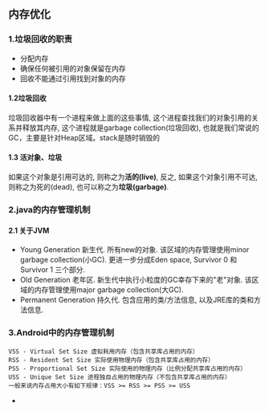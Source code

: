 ## 内存优化
### 1.垃圾回收的职责
* 分配内存
* 确保任何被引用的对象保留在内存
* 回收不能通过引用找到对象的内存
#### 1.2垃圾回收
 垃圾回收器中有一个进程来做上面的这些事情, 这个进程查找我们的对象引用的关系并释放其内存, 这个进程就是garbage collection(垃圾回收), 也就是我们常说的GC，主要是针对Heap区域。stack是随时销毁的
#### 1.3 活对象、垃圾
如果这个对象是引用可达的, 则称之为**活的(live)**, 反之, 如果这个对象引用不可达, 则称之为死的(dead), 也可以称之为**垃圾(garbage)**.

### 2.java的内存管理机制
#### 2.1 关于JVM
* Young Generation
 新生代.
 所有new的对象.
 该区域的内存管理使用minor garbage collection(小GC).
 更进一步分成Eden space, Survivor 0 和 Survivor 1 三个部分.
* Old Generation
    老年区.
    新生代中执行小粒度的GC幸存下来的"老"对象.
    该区域的内存管理使用major garbage collection(大GC).
* Permanent Generation
 持久代.
 包含应用的类/方法信息, 以及JRE库的类和方法信息.

### 3.Android中的内存管理机制
	VSS - Virtual Set Size 虚拟耗用内存（包含共享库占用的内存）
	RSS - Resident Set Size 实际使用物理内存（包含共享库占用的内存）
	PSS - Proportional Set Size 实际使用的物理内存（比例分配共享库占用的内存）
	USS - Unique Set Size 进程独自占用的物理内存（不包含共享库占用的内存）
	一般来说内存占用大小有如下规律：VSS >= RSS >= PSS >= USS
* 
